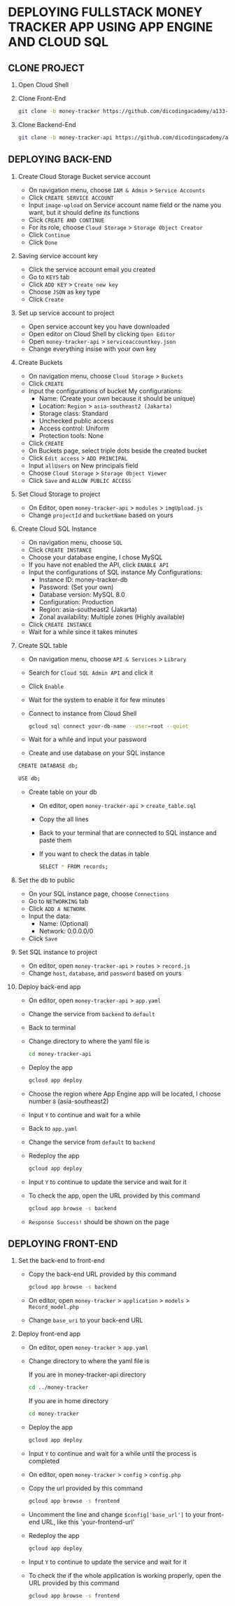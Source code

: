 # DEPLOYING FULLSTACK MONEY TRACKER APP USING APP ENGINE AND CLOUD SQL

## CLONE PROJECT
1. Open Cloud Shell
2. Clone Front-End
   
   ```bash
   git clone -b money-tracker https://github.com/dicodingacademy/a133-gcp-labs.git money-tracker
   ```

3. Clone Backend-End
   
   ```bash
   git clone -b money-tracker-api https://github.com/dicodingacademy/a133-gcp-labs.git money-tracker-api
   ```

## DEPLOYING BACK-END
1. Create Cloud Storage Bucket service account
    - On navigation menu, choose `IAM & Admin` > `Service Accounts`
    - Click `CREATE SERVICE ACCOUNT`
    - Input `image-upload` on Service account name field
      or the name you want, but it should define its functions
    - Click `CREATE AND CONTINUE`
    - For its role, choose `Cloud Storage` > `Storage Object Creator`
    - Click `Continue`
    - Click `Done`
2. Saving service account key
    - Click the service account email you created
    - Go to `KEYS` tab
    - Click `ADD KEY` > `Create new key`
    - Choose `JSON` as key type
    - Click `Create`
3. Set up service account to project
    - Open service account key you have downloaded
    - Open editor on Cloud Shell by clicking `Open Editor`
    - Open `money-tracker-api` > `serviceaccountkey.json`
    - Change everything insise with your own key
4. Create Buckets
    - On navigation menu, choose `Cloud Storage` > `Buckets`
    - Click `CREATE`
    - Input the configurations of bucket
      My configurations:
      - Name: (Create your own because it should be unique)
      - Location: `Region` > `asia-southeast2 (Jakarta)`
      - Storage class: Standard
      - Unchecked public access
      - Access control: Uniform
      - Protection tools: None
    - Click `CREATE`
    - On Buckets page, select triple dots beside the created bucket
    - Click `Edit access` > `ADD PRINCIPAL`
    - Input `allUsers` on New principals field
    - Choose `Cloud Storage` > `Storage Object Viewer`
    - Click `Save` and `ALLOW PUBLIC ACCESS`
5. Set Cloud Storage to project
    - On Editor, open `money-tracker-api` > `modules` > `imgUpload.js`
    - Change `projectId` and `bucketName` based on yours
6. Create Cloud SQL Instance
    - On navigation menu, choose `SQL`
    - Click `CREATE INSTANCE`
    - Choose your database engine, I chose MySQL
    - If you have not enabled the API, click `ENABLE API`
    - Input the configurations of SQL instance
      My Configurations:
      - Instance ID: money-tracker-db
      - Password: (Set your own)
      - Database version: MySQL 8.0
      - Configuration: Production
      - Region: asia-southeast2 (Jakarta)
      - Zonal availability: Multiple zones (Highly available)
    - Click `CREATE INSTANCE`
    - Wait for a while since it takes minutes
7. Create SQL table
    - On navigation menu, choose `API & Services` > `Library`
    - Search for `Cloud SQL Admin API` and click it
    - Click `Enable`
    - Wait for the system to enable it for few minutes
    - Connect to instance from Cloud Shell

      ```bash
      gcloud sql connect your-db-name --user=root --quiet
      ```

    - Wait for a while and input your password
    - Create and use database on your SQL instance

     ```bash
     CREATE DATABASE db;
     ```

     ```bash
     USE db;
     ```

    - Create table on your db
      - On editor, open `money-tracker-api` > `create_table.sql`
      - Copy the all lines
      - Back to your terminal that are connected to SQL instance and paste them
      - If you want to check the datas in table

        ```bash
        SELECT * FROM records;
        ```

8. Set the db to public
    - On your SQL instance page, choose `Connections`
    - Go to `NETWORKING` tab
    - Click `ADD A NETWORK`
    - Input the data:
      - Name: (Optional)
      - Network: 0.0.0.0/0
    - Click `Save`
9. Set SQL instance to project
    - On editor, open `money-tracker-api` > `routes` > `record.js`
    - Change `host`, `database`, and `password` based on yours
10. Deploy back-end app
    - On editor, open `money-tracker-api` > `app.yaml`
    - Change the service from `backend` to `default`
    - Back to terminal
    - Change directory to where the yaml file is

      ```bash
      cd money-tracker-api
      ```

    - Deploy the app

      ```bash
      gcloud app deploy
      ```
    
    - Choose the region where App Engine app will be located, I choose number `8` (asia-southeast2)
    - Input `Y` to continue and wait for a while
    - Back to `app.yaml`
    - Change the service from `default` to `backend`
    - Redeploy the app

      ```bash
      gcloud app deploy
      ```
    
    - Input `Y` to continue to update the service and wait for it
    - To check the app, open the URL provided by this command

      ```bash
      gcloud app browse -s backend
      ```

    - `Response Success!` should be shown on the page

## DEPLOYING FRONT-END
1. Set the back-end to front-end
    - Copy the back-end URL provided by this command

      ```bash
      gcloud app browse -s backend
      ```

    - On editor, open `money-tracker` > `application` > `models` > `Record_model.php`
    - Change `base_uri` to your back-end URL
2. Deploy front-end app
    - On editor, open `money-tracker` > `app.yaml`
    - Change directory to where the yaml file is

      If you are in money-tracker-api directory

      ```bash
      cd ../money-tracker
      ```

      If you are in home directory

      ```bash
      cd money-tracker
      ```

    - Deploy the app

      ```bash
      gcloud app deploy
      ```

    - Input `Y` to continue and wait for a while until the process is completed
    - On editor, open `money-tracker` > `config` > `config.php`
    - Copy the url provided by this command

      ```bash
      gcloud app browse -s frontend
      ```

    - Uncomment the line and change `$config['base_url']` to your front-end URL, like this 'your-frontend-url'
    - Redeploy the app

      ```bash
      gcloud app deploy
      ```
    
    - Input `Y` to continue to update the service and wait for it
    - To check the if the whole application is working properly, open the URL provided by this command

      ```bash
      gcloud app browse -s frontend
      ```
